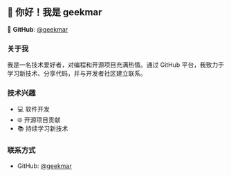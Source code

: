 ## 👋 你好！我是 **geekmar**

🔗 **GitHub**: [@geekmar](https://github.com/geekmar)

### 关于我
我是一名技术爱好者，对编程和开源项目充满热情。通过 GitHub 平台，我致力于学习新技术、分享代码，并与开发者社区建立联系。

### 技术兴趣
- 💻 软件开发
- 🌐 开源项目贡献
- 📚 持续学习新技术

### 联系方式
- GitHub: [@geekmar](https://github.com/geekmar)
